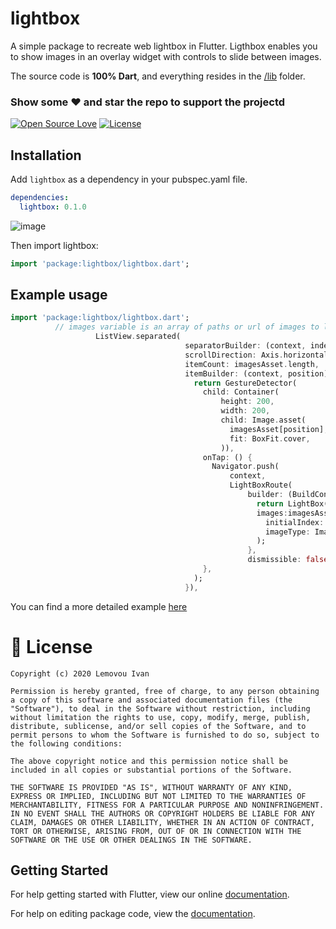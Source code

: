 # lightbox

A simple package to recreate web lightbox in Flutter.
Ligthbox enables you to show images in an overlay widget with controls to slide between images.

The source code is **100% Dart**, and everything resides in the [/lib](https://github.com/SherlockHolmes2045/flutter_lightbox/tree/main/lib) folder.

### Show some :heart: and star the repo to support the projectd

[![Open Source Love](https://badges.frapsoft.com/os/v1/open-source.svg?v=102)](https://opensource.org/licenses/MIT)
[![License](https://img.shields.io/badge/license-MIT-blue.svg)](https://github.com/SherlockHolmes2045/flutter_lightbox/blob/master/LICENSE)
## Installation
Add `lightbox` as a dependency in your pubspec.yaml file.
```yaml
dependencies:
  lightbox: 0.1.0
```
![image](https://github.com/SherlockHolmes2045/flutter_lightbox/blob/main/demo.gif)

Then import lightbox:
```dart
import 'package:lightbox/lightbox.dart';
```
## Example usage
```dart
import 'package:lightbox/lightbox.dart';
          // images variable is an array of paths or url of images to load in the lightbox.
                   ListView.separated(
                                       separatorBuilder: (context, index) => SizedBox(width: 10.0),
                                       scrollDirection: Axis.horizontal,
                                       itemCount: imagesAsset.length,
                                       itemBuilder: (context, position) {
                                         return GestureDetector(
                                           child: Container(
                                               height: 200,
                                               width: 200,
                                               child: Image.asset(
                                                 imagesAsset[position],
                                                 fit: BoxFit.cover,
                                               )),
                                           onTap: () {
                                             Navigator.push(
                                                 context,
                                                 LightBoxRoute(
                                                     builder: (BuildContext context) {
                                                       return LightBox(
                                                       images:imagesAsset,
                                                         initialIndex: position,
                                                         imageType: ImageType.ASSET,
                                                       );
                                                     },
                                                     dismissible: false));
                                           },
                                         );
                                       }),
```
You can find a more detailed example [here](https://github.com/SherlockHolmes2045/flutter_lightbox/tree/main/example)

# 📃 License

    Copyright (c) 2020 Lemovou Ivan
    
    Permission is hereby granted, free of charge, to any person obtaining a copy of this software and associated documentation files (the "Software"), to deal in the Software without restriction, including without limitation the rights to use, copy, modify, merge, publish, distribute, sublicense, and/or sell copies of the Software, and to permit persons to whom the Software is furnished to do so, subject to the following conditions:
    
    The above copyright notice and this permission notice shall be included in all copies or substantial portions of the Software.
    
    THE SOFTWARE IS PROVIDED "AS IS", WITHOUT WARRANTY OF ANY KIND, EXPRESS OR IMPLIED, INCLUDING BUT NOT LIMITED TO THE WARRANTIES OF MERCHANTABILITY, FITNESS FOR A PARTICULAR PURPOSE AND NONINFRINGEMENT. IN NO EVENT SHALL THE AUTHORS OR COPYRIGHT HOLDERS BE LIABLE FOR ANY CLAIM, DAMAGES OR OTHER LIABILITY, WHETHER IN AN ACTION OF CONTRACT, TORT OR OTHERWISE, ARISING FROM, OUT OF OR IN CONNECTION WITH THE SOFTWARE OR THE USE OR OTHER DEALINGS IN THE SOFTWARE.

## Getting Started

For help getting started with Flutter, view our online [documentation](https://flutter.io/).

For help on editing package code, view the [documentation](https://flutter.io/developing-packages/).



